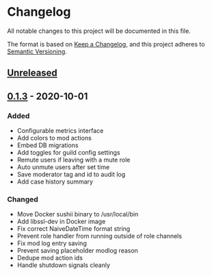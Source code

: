 # Changelog

All notable changes to this project will be documented in this file.

The format is based on [Keep a Changelog](https://keepachangelog.com/en/1.0.0/),
and this project adheres to [Semantic Versioning](https://semver.org/spec/v2.0.0.html).

## [Unreleased]

## [0.1.3] - 2020-10-01

### Added

-   Configurable metrics interface
-   Add colors to mod actions
-   Embed DB migrations
-   Add toggles for guild config settings
-   Remute users if leaving with a mute role
-   Auto unmute users after set time
-   Save moderator tag and id to audit log
-   Add case history summary

### Changed

-   Move Docker sushii binary to /usr/local/bin
-   Add libssl-dev in Docker image
-   Fix correct NaiveDateTime format string
-   Prevent role handler from running outside of role channels
-   Fix mod log entry saving
-   Prevent saving placeholder modlog reason
-   Dedupe mod action ids
-   Handle shutdown signals cleanly

[unreleased]: https://github.com/drklee3/sushii-2/compare/v0.1.3...HEAD
[0.1.3]: https://github.com/drklee3/sushii-2/compare/v0.1.2...v0.1.3
